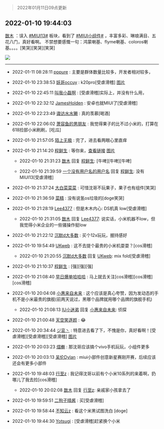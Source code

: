 > 2022年01月11日09点更新
<link rel="stylesheet" href="https://cdn.jsdelivr.net/gh/taotie6/sampleJSON@main/css/photo_show.css">
<meta name="referrer" content="no-referrer" />


 ## 2022-01-10 19:44:03 

 [㪚木](https://www.coolapk.com/feed/32729966?shareKey=ZWU4YWI1ZjdmOWYyNjFkYzMxMzA~) ：误入 <a class="feed-link-tag" href="/t/MIUI13?type=0">#MIUI13#</a> 板块，看到了 <a class="feed-link-tag" href="/t/MIUI小组件?type=0">#MIUI小组件#</a> ，丰富多彩、琳琅满目、五花八门，真好看啊。
不禁想要感慨一句：鸿蒙喇基、flyme喇基、coloros喇基。。。。[笑哭][笑哭][笑哭] 

<div class="album">
<img class="img-item" src="http://image.coolapk.com/feed/2021/0604/09/3142203_cc75c90b_1482_4911@300x300.gif" />
</div>

 ------- 

- 2022-01-11 08:28:11 [pppure](uid=3029915) : 主要是群体数量比较多，开发者相对较多， 

- 2022-01-10 23:38:53 [妖哥occuy](uid=1388591) : k20pro[受虐滑稽] [图片](http://image.coolapk.com/feed/2022/0110/23/1388591_557e7db2_9132_0246_452@2494x3325.jpeg)

- 2022-01-10 22:45:11 [叫我小磊啊](uid=1098357) : [受虐滑稽]实际上，并没有什么用， 

- 2022-01-10 22:32:12 [JamesHolden](uid=3484763) : 安卓也就MIUI了[受虐滑稽] 

- 2022-01-10 22:23:49 [诹访水水獭](uid=1075392) : 真的羡慕[喝酒] 

- 2022-01-10 22:06:02 [萧容鱼的男朋友](uid=2377889) : 我觉得果子的比不过小米的，打算在618捡部小米刷刷，[吃瓜] 

- 2022-01-10 21:57:05 [陌上无极](uid=1205770) : 完了，进去看两眼心里直痒 

- 2022-01-10 21:14:20 [程鲜生](uid=845250) : 等你来，<a class="feed-link-url" href="https://widget-design.miui.com/" title="https://widget-design.miui.com/" target="_blank" rel="nofollow">查看链接</a> [图片](http://image.coolapk.com/feed/2022/0110/21/845250_cbc0902f_0459_467_490@3400x1904.jpeg)

    - 2022-01-10 21:31:23 [㪚木](uid=1081091) 回复 [程鲜生](uid=845250): [牛啤][牛啤][牛啤] 

    - 2022-01-10 21:39:59 [一个没有用户名的用户名](uid=1314924) 回复 [程鲜生](uid=845250): 没有MIUI13[受虐滑稽] 

- 2022-01-10 21:37:24 [大白菜菜菜](uid=2081020) : 可惜沈哥不玩果子，果子也有组件[笑哭] 

- 2022-01-10 21:36:59 [菜精](uid=2075001) : 没有说氢os垃圾的[doge笑哭] 

- 2022-01-10 21:28:19 [Lee4377](uid=17478447) : 但是木木内心: DS机真 low[受虐滑稽] 

    - 2022-01-10 21:31:05 [㪚木](uid=1081091) 回复 [Lee4377](uid=17478447): 说实话，小米机器不low，但我觉得小米企业的一些骚操作挺low 

- 2022-01-10 21:22:12 [沉默d大多数](uid=3441191) : 买个12x玩玩，握持感好 

- 2022-01-10 19:54:49 [UKweb](uid=3205288) : 这不去提个最贵的小米机耍耍？[cos滑稽] 

    - 2022-01-10 21:20:55 [沉默d大多数](uid=3441191) 回复 [UKweb](uid=3205288): mix fold[受虐滑稽] 

- 2022-01-10 21:10:37 [程鲜生](uid=845250) : [强][强][强] 

- 2022-01-10 21:08:40 [早日爆单哈哈哈](uid=2188936) : 马上就去关注[cos滑稽][cos滑稽][cos滑稽] 

- 2022-01-10 20:04:08 [小惠来自未来](uid=847097) : 这个应该是真心夸赞，因为发动态的手机不是小米最贵的旗舰(前两天说过，黑哪个品牌就用哪个品牌的旗舰手机) 

    - 2022-01-10 21:08:13 [IU小迷弟](uid=2571083) 回复 [小惠来自未来](uid=847097): 侦探 

- 2022-01-10 21:00:48 [天空笑逐颜](uid=3739432) : 😂 

- 2022-01-10 20:34:44 [ジ衮丶](uid=494451) : 特意进去看了下，不愧是你，真好看啊！[受虐滑稽][受虐滑稽][受虐滑稽] [图片](http://image.coolapk.com/feed/2022/0110/20/494451_be35634d_8083_1423_297@1440x3216.jpeg)

- 2022-01-10 20:03:23 [熠櫆](uid=853004) : 那沈哥应该搞个vivo手机玩玩，小组件更多 

- 2022-01-10 20:03:13 [呆伦Dylan](uid=3519776) : miui小部件创意新星赛刚开赛，后续应该还会有更多小部件 

- 2022-01-10 19:48:03 [行至z](uid=582810) : 我记得沈哥以前有个小米10系列的来着啊，扔哪儿了我去捡[cos滑稽] 

    - 2022-01-10 20:02:08 [㪚木](uid=1081091) 回复 [行至z](uid=582810): 亲戚家小孩拿去了 

- 2022-01-10 19:59:51 [二狗子晴酱](uid=2435823) : 买[受虐滑稽] 

- 2022-01-10 19:58:44 [不知云z](uid=5657858) : 看这个米黑试图洗白 [doge] 

- 2022-01-10 19:44:30 [Yotsugi](uid=2555065) : [受虐滑稽]赶紧换个小米 

